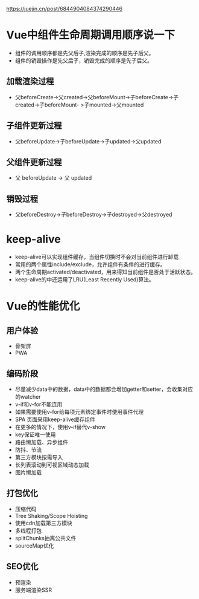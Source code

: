 https://juejin.cn/post/6844904084374290446

# Vue中组件生命周期调用顺序说一下
+ 组件的调用顺序都是先父后子,渲染完成的顺序是先子后父。
+ 组件的销毁操作是先父后子，销毁完成的顺序是先子后父。

## 加载渲染过程
+ 父beforeCreate->父created->父beforeMount->子beforeCreate->子created->子beforeMount- >子mounted->父mounted

## 子组件更新过程
+ 父beforeUpdate->子beforeUpdate->子updated->父updated

## 父组件更新过程
+ 父 beforeUpdate -> 父 updated

## 销毁过程
+ 父beforeDestroy->子beforeDestroy->子destroyed->父destroyed


# keep-alive
+ keep-alive可以实现组件缓存，当组件切换时不会对当前组件进行卸载
+ 常用的两个属性include/exclude，允许组件有条件的进行缓存。
+ 两个生命周期activated/deactivated，用来得知当前组件是否处于活跃状态。
+ keep-alive的中还运用了LRU(Least Recently Used)算法。

# Vue的性能优化
## 用户体验
+ 骨架屏
+ PWA

## 编码阶段
+ 尽量减少data中的数据，data中的数据都会增加getter和setter，会收集对应的watcher
+ v-if和v-for不能连用
+ 如果需要使用v-for给每项元素绑定事件时使用事件代理
+ SPA 页面采用keep-alive缓存组件
+ 在更多的情况下，使用v-if替代v-show
+ key保证唯一使用
+ 路由懒加载、异步组件
+ 防抖、节流
+ 第三方模块按需导入
+ 长列表滚动到可视区域动态加载
+ 图片懒加载

## 打包优化
+ 压缩代码
+ Tree Shaking/Scope Hoisting
+ 使用cdn加载第三方模块
+ 多线程打包
+ splitChunks抽离公共文件
+ sourceMap优化

## SEO优化
+ 预渲染
+ 服务端渲染SSR